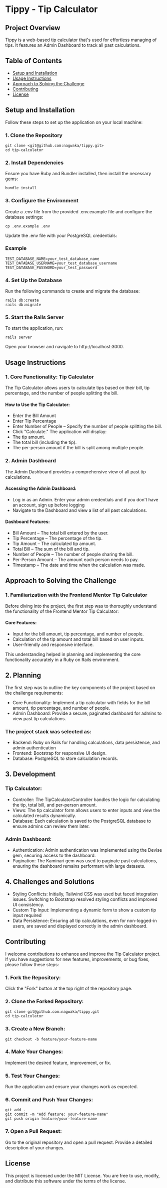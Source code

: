 # Tippy - Tip Calculator

## Project Overview

Tippy is a web-based tip calculator that's used for effortless managing of tips. It features an Admin Dashboard to track all past calculations.

## Table of Contents

- [Setup and Installation](#setup-and-installation)
- [Usage Instructions](#usage-instructions)
- [Approach to Solving the Challenge](#approach-to-solving-the-challenge)
- [Contributing](#contributing)
- [License](#license)

## Setup and Installation

Follow these steps to set up the application on your local machine:

### 1. Clone the Repository
```
git clone <git@github.com:nagwaka/tippy.git>
cd tip-calculator
```

### 2. Install Dependencies
Ensure you have Ruby and Bundler installed, then install the necessary gems:
```
bundle install
```

### 3. Configure the Environment
Create a .env file from the provided .env.example file and configure the database settings:
``` 
cp .env.example .env
```
Update the .env file with your PostgreSQL credentials:
### Example
```
TEST_DATABASE_NAME=your_test_database_name
TEST_DATABASE_USERNAME=your_test_database_username
TEST_DATABASE_PASSWORD=your_test_password
```
### 4. Set Up the Database
Run the following commands to create and migrate the database:
```
rails db:create
rails db:migrate
```

### 5. Start the Rails Server
To start the application, run:
```
rails server
```
Open your browser and navigate to http://localhost:3000.

## Usage Instructions
### 1. Core Functionality: Tip Calculator
The Tip Calculator allows users to calculate tips based on their bill, tip percentage, and the number of people splitting the bill.
#### How to Use the Tip Calculator:
* Enter the Bill Amount
* Enter Tip Percentage
* Enter Number of People – Specify the number of people splitting the bill.
* Click "Calculate."
The application will display:
* The tip amount.
* The total bill (including the tip).
* The per-person amount if the bill is split among multiple people.

### 2. Admin Dashboard
The Admin Dashboard provides a comprehensive view of all past tip calculations.

#### Accessing the Admin Dashboard:
* Log in as an Admin. Enter your admin credentials and if you don't have an account, sign up before logging 
* Navigate to the Dashboard and view a list of all past calculations.

#### Dashboard Features:
* Bill Amount – The total bill entered by the user.
* Tip Percentage – The percentage of the tip.
* Tip Amount – The calculated tip amount.
* Total Bill – The sum of the bill and tip.
* Number of People – The number of people sharing the bill.
* Per-Person Amount – The amount each person needs to pay.
* Timestamp – The date and time when the calculation was made.

## Approach to Solving the Challenge
### 1. Familiarization with the Frontend Mentor Tip Calculator
Before diving into the project, the first step was to thoroughly understand the functionality of the Frontend Mentor Tip Calculator:

#### Core Features:
* Input for the bill amount, tip percentage, and number of people.
* Calculation of the tip amount and total bill based on user inputs.
* User-friendly and responsive interface.

This understanding helped in planning and implementing the core functionality accurately in a Ruby on Rails environment.

## 2. Planning
The first step was to outline the key components of the project based on the challenge requirements:
* Core Functionality: Implement a tip calculator with fields for the bill amount, tip percentage, and number of people.
* Admin Dashboard: Provide a secure, paginated dashboard for admins to view past tip calculations.

### The project stack was selected as:
* Backend: Ruby on Rails for handling calculations, data persistence, and admin authentication
* Frontend: Bootstrap for responsive UI design.
* Database: PostgreSQL to store calculation records.

## 3. Development
### Tip Calculator:
* Controller: The TipCalculatorController handles the logic for calculating the tip, total bill, and per-person amount.
* Views: The tip calculator form allows users to enter inputs and view the calculated results dynamically.
* Database: Each calculation is saved to the PostgreSQL database to ensure admins can review them later.

### Admin Dashboard:
* Authentication: Admin authentication was implemented using the Devise gem, securing access to the dashboard.
* Pagination: The Kaminari gem was used to paginate past calculations, ensuring the dashboard remains performant with large datasets.

## 4. Challenges and Solutions
* Styling Conflicts: Initially, Tailwind CSS was used but faced integration issues. Switching to Bootstrap resolved styling conflicts and improved UI consistency.
* Custom Tip Input: Implementing a dynamic form to show a custom tip input required 
* Data Persistence: Ensuring all tip calculations, even for non-logged-in users, are saved and displayed correctly in the admin dashboard.

## Contributing
I welcome contributions to enhance and improve the Tip Calculator project. If you have suggestions for new features, improvements, or bug fixes, please follow these steps:
### 1. Fork the Repository:
Click the "Fork" button at the top right of the repository page.

### 2. Clone the Forked Repository:
```
git clone git@github.com:nagwaka/tippy.git
cd tip-calculator

```
### 3. Create a New Branch:
```
git checkout -b feature/your-feature-name
```

### 4. Make Your Changes:
Implement the desired feature, improvement, or fix.

### 5. Test Your Changes:
Run the application and ensure your changes work as expected.

### 6. Commit and Push Your Changes:
```
git add .
git commit -m "Add feature: your-feature-name"
git push origin feature/your-feature-name
```

### 7. Open a Pull Request:
Go to the original repository and open a pull request. Provide a detailed description of your changes.

## License
This project is licensed under the MIT License. You are free to use, modify, and distribute this software under the terms of the license.
